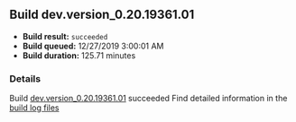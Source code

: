 ## Build dev.version_0.20.19361.01
- **Build result:** `succeeded`
- **Build queued:** 12/27/2019 3:00:01 AM
- **Build duration:** 125.71 minutes
### Details
Build [dev.version_0.20.19361.01](https://winappstudio.visualstudio.com/web/build.aspx?pcguid=a4ef43be-68ce-4195-a619-079b4d9834c2&builduri=vstfs%3a%2f%2f%2fBuild%2fBuild%2f32454) succeeded
Find detailed information in the [build log files]()
